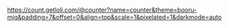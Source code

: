 https://count.getloli.com/@counter?name=counter&theme=booru-mjg&padding=7&offset=0&align=top&scale=1&pixelated=1&darkmode=auto
